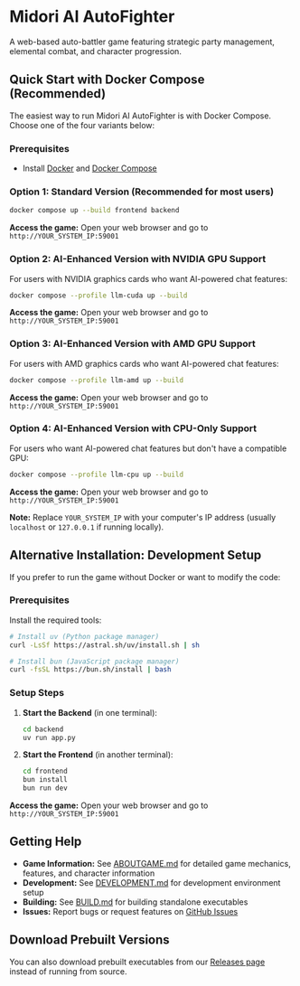 # Midori AI AutoFighter

A web-based auto-battler game featuring strategic party management, elemental combat, and character progression.

## Quick Start with Docker Compose (Recommended)

The easiest way to run Midori AI AutoFighter is with Docker Compose. Choose one of the four variants below:

### Prerequisites

- Install [Docker](https://docs.docker.com/get-docker/) and [Docker Compose](https://docs.docker.com/compose/install/)

### Option 1: Standard Version (Recommended for most users)

```bash
docker compose up --build frontend backend
```

**Access the game:** Open your web browser and go to `http://YOUR_SYSTEM_IP:59001`

### Option 2: AI-Enhanced Version with NVIDIA GPU Support

For users with NVIDIA graphics cards who want AI-powered chat features:

```bash
docker compose --profile llm-cuda up --build
```

**Access the game:** Open your web browser and go to `http://YOUR_SYSTEM_IP:59001`

### Option 3: AI-Enhanced Version with AMD GPU Support

For users with AMD graphics cards who want AI-powered chat features:

```bash
docker compose --profile llm-amd up --build
```

**Access the game:** Open your web browser and go to `http://YOUR_SYSTEM_IP:59001`

### Option 4: AI-Enhanced Version with CPU-Only Support

For users who want AI-powered chat features but don't have a compatible GPU:

```bash
docker compose --profile llm-cpu up --build
```

**Access the game:** Open your web browser and go to `http://YOUR_SYSTEM_IP:59001`

**Note:** Replace `YOUR_SYSTEM_IP` with your computer's IP address (usually `localhost` or `127.0.0.1` if running locally).

## Alternative Installation: Development Setup

If you prefer to run the game without Docker or want to modify the code:

### Prerequisites

Install the required tools:

```bash
# Install uv (Python package manager)
curl -LsSf https://astral.sh/uv/install.sh | sh

# Install bun (JavaScript package manager)
curl -fsSL https://bun.sh/install | bash
```

### Setup Steps

1. **Start the Backend** (in one terminal):
   ```bash
   cd backend
   uv run app.py
   ```

2. **Start the Frontend** (in another terminal):
   ```bash
   cd frontend
   bun install
   bun run dev
   ```

**Access the game:** Open your web browser and go to `http://YOUR_SYSTEM_IP:59001`

## Getting Help

- **Game Information:** See [ABOUTGAME.md](ABOUTGAME.md) for detailed game mechanics, features, and character information
- **Development:** See [DEVELOPMENT.md](DEVELOPMENT.md) for development environment setup
- **Building:** See [BUILD.md](BUILD.md) for building standalone executables
- **Issues:** Report bugs or request features on [GitHub Issues](../../issues)

## Download Prebuilt Versions

You can also download prebuilt executables from our [Releases page](../../releases) instead of running from source.

